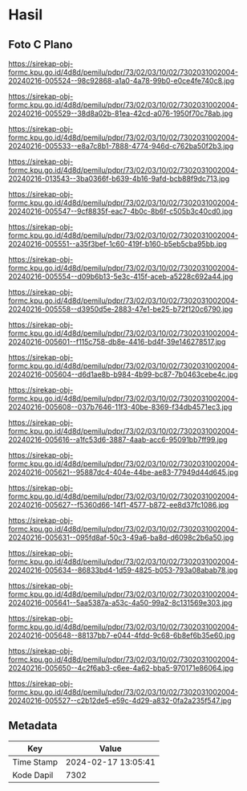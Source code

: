# Hasil

## Foto C Plano

https://sirekap-obj-formc.kpu.go.id/4d8d/pemilu/pdpr/73/02/03/10/02/7302031002004-20240216-005524--98c92868-a1a0-4a78-99b0-e0ce4fe740c8.jpg

https://sirekap-obj-formc.kpu.go.id/4d8d/pemilu/pdpr/73/02/03/10/02/7302031002004-20240216-005529--38d8a02b-81ea-42cd-a076-1950f70c78ab.jpg

https://sirekap-obj-formc.kpu.go.id/4d8d/pemilu/pdpr/73/02/03/10/02/7302031002004-20240216-005533--e8a7c8b1-7888-4774-946d-c762ba50f2b3.jpg

https://sirekap-obj-formc.kpu.go.id/4d8d/pemilu/pdpr/73/02/03/10/02/7302031002004-20240216-013543--3ba0366f-b639-4b16-9afd-bcb88f9dc713.jpg

https://sirekap-obj-formc.kpu.go.id/4d8d/pemilu/pdpr/73/02/03/10/02/7302031002004-20240216-005547--9cf8835f-eac7-4b0c-8b6f-c505b3c40cd0.jpg

https://sirekap-obj-formc.kpu.go.id/4d8d/pemilu/pdpr/73/02/03/10/02/7302031002004-20240216-005551--a35f3bef-1c60-419f-b160-b5eb5cba95bb.jpg

https://sirekap-obj-formc.kpu.go.id/4d8d/pemilu/pdpr/73/02/03/10/02/7302031002004-20240216-005554--d09b6b13-5e3c-415f-aceb-a5228c692a44.jpg

https://sirekap-obj-formc.kpu.go.id/4d8d/pemilu/pdpr/73/02/03/10/02/7302031002004-20240216-005558--d3950d5e-2883-47e1-be25-b72f120c6790.jpg

https://sirekap-obj-formc.kpu.go.id/4d8d/pemilu/pdpr/73/02/03/10/02/7302031002004-20240216-005601--f115c758-db8e-4416-bd4f-39e146278517.jpg

https://sirekap-obj-formc.kpu.go.id/4d8d/pemilu/pdpr/73/02/03/10/02/7302031002004-20240216-005604--d6d1ae8b-b984-4b99-bc87-7b0463cebe4c.jpg

https://sirekap-obj-formc.kpu.go.id/4d8d/pemilu/pdpr/73/02/03/10/02/7302031002004-20240216-005608--037b7646-11f3-40be-8369-f34db4571ec3.jpg

https://sirekap-obj-formc.kpu.go.id/4d8d/pemilu/pdpr/73/02/03/10/02/7302031002004-20240216-005616--a1fc53d6-3887-4aab-acc6-95091bb7ff99.jpg

https://sirekap-obj-formc.kpu.go.id/4d8d/pemilu/pdpr/73/02/03/10/02/7302031002004-20240216-005621--95887dc4-404e-44be-ae83-77949d44d645.jpg

https://sirekap-obj-formc.kpu.go.id/4d8d/pemilu/pdpr/73/02/03/10/02/7302031002004-20240216-005627--f5360d66-14f1-4577-b872-ee8d37fc1086.jpg

https://sirekap-obj-formc.kpu.go.id/4d8d/pemilu/pdpr/73/02/03/10/02/7302031002004-20240216-005631--095fd8af-50c3-49a6-ba8d-d6098c2b6a50.jpg

https://sirekap-obj-formc.kpu.go.id/4d8d/pemilu/pdpr/73/02/03/10/02/7302031002004-20240216-005634--86833bd4-1d59-4825-b053-793a08abab78.jpg

https://sirekap-obj-formc.kpu.go.id/4d8d/pemilu/pdpr/73/02/03/10/02/7302031002004-20240216-005641--5aa5387a-a53c-4a50-99a2-8c131569e303.jpg

https://sirekap-obj-formc.kpu.go.id/4d8d/pemilu/pdpr/73/02/03/10/02/7302031002004-20240216-005648--88137bb7-e044-4fdd-9c68-6b8ef6b35e60.jpg

https://sirekap-obj-formc.kpu.go.id/4d8d/pemilu/pdpr/73/02/03/10/02/7302031002004-20240216-005650--4c2f6ab3-c6ee-4a62-bba5-970171e86064.jpg

https://sirekap-obj-formc.kpu.go.id/4d8d/pemilu/pdpr/73/02/03/10/02/7302031002004-20240216-005527--c2b12de5-e59c-4d29-a832-0fa2a235f547.jpg


## Metadata

| Key        | Value               |
| ---------- | ------------------- |
| Time Stamp | 2024-02-17 13:05:41 |
| Kode Dapil | 7302                |



